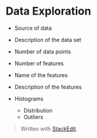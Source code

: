 
# Data Exploration

- Source of data
- Description of the data set
- Number of data points
- Number of features
- Name of the features
- Description of the features

- Histograms
	- Distribution
	- Outliers



> Written with [StackEdit](https://stackedit.io/).
<!--stackedit_data:
eyJoaXN0b3J5IjpbNTgyMTg0NDUyLDE5MDAwMjI0M119
-->
